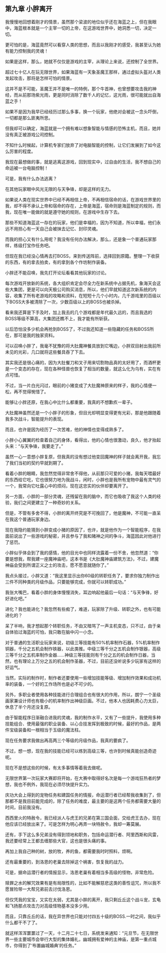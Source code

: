 ## 第九章 小胖离开

我慢慢地回想着刚才的情景，虽然那个梁波的地位似乎还在海蓝之上，但在我眼中，海蓝根本就是一个主宰一切的上帝，在这游戏世界中，她洞悉一切，决定一切。

更可怕的是，海蓝竟然可以看穿人类的思想，而且以我刚才的感受，我甚至认为她有能力控制我的灵魂！

如果是这样，那么，她就不仅仅是游戏的主宰，从理论上来说，还控制了全世界。

超过七十亿人在玩无限世界，如果海蓝有一天象圣魔王那样，通过虚拟头盔对人类发起攻击，那将是怎样可怕的情景。

这并不是不可能，圣魔王并不是唯一的特例，那个牛首神，也曾想要攻击我的神经，而从前那场紫光雨，更是同时消除了数千人的记忆，这光雨，很可能就出自海蓝之手！

如果不是因为我早已经经历过那么多事，换一个玩家，他绝对会被这一念头吓倒，一切都是那么匪夷所思。

但我却可以确定，海蓝就是一个拥有难以想象智能与情感的恐怖主机，而且，她并没有真正被游戏公司控制。

不知什么时候起，计算机专家们放弃了对电脑智能的控制，让它们发展到了如今这么厉害的程度。

我现在最想做的事，就是逃离这游戏，回到现实中，过自由的生活，我不想自己的命运被一台电脑控制！

可是，我有什么办法逃离？

在其他玩家眼中风光无限的与天争锋，却是这样的无力。

如果说人类在现实世界中已经不再相信上帝，不再相信宿命的话，在游戏世界里的我，却不得不承认上帝和宿命的存在，上帝是海蓝，宿命则是海蓝制定的规则，而我，现在唯一能做的就是遵守她的规则，在游戏中生存下去。

那些不知道海蓝这一存在的玩家，他们是幸福的，因为不知道，所以幸福，他们永远不用担心有一天自己会被抹去记忆、封印灵魂。

而我的担心又有什么用呢？我没有任何办法解决，那么，还是象一个普通玩家那样，练级打宝作任务吧。

但现在我已经没心情再去打BOSS，来到传送阵前，选择回到原籍。整理一下收获的东西，有的拿去拍卖，有的拿到各个作坊制作装备。

小胖还不能召唤，我先打开论坛看看其他玩家的讨论。

每次游戏开放新的系统，各大组织肯定会尽全力在新系统中占据先机，象海天会这些大集团，更是可以向天极公司购买消息，所以，他们早就知道这次新系统的内容，收集了所有老游戏的攻略和资料，在短短十几个小时内，几千游戏里的百级以下BOSS大多被清除了一次，少数百级以上的BOSS也被杀掉。

看来我还算是下手及时，加上我去的几个游戏都是年代最久远的，而且我选的BOSS等级不算高，大集团还瞧不上，我才能有所斩获。

以后恐怕没多少机会再抢到BOSS了，不过我还知道一些隐藏的任务和BOSS所在，那可是我的独家资料。

可以召唤小胖了，我毫不犹豫的将大肚魔神餐具放到它嘴边，小胖双目射出我前所未见的光彩，几口就将这些餐具吞了下去。

其实我还是很心痛的，因为大肚餐刀和叉子用来切割物品真的太好用了，而酒杯更是一个变态的存在，现在各种怪兽也恢复了相当的数量，就这么化为乌有，实在有点可惜。

不过，当一片白光闪过，眼前的小猪变成了大肚魔神原来的样子，我的心情便一松，再不觉得惋惜了。

能够让小胖还原，在我心中比什么都重要，我真的不想歉疚一辈子。

大肚魔神虽然还是一个小胖子的形象，但目光却明显变得更有光彩，那是他跟随着我多次战斗，智能提升的表现。

而且，也许是因为经历了一次苦难，他的神情也变得成熟多了。

小胖小心翼翼的检查着自己的身体，看得出，他的心情也很激动，良久，他才抬起头来：“与天争锋，我要走了。”

虽然一心一意想小胖复原，但我真的没有想过他变回魔神的样子就会离开我，我忘了我们当初的契约早就到期了。

看着小胖的眼睛，我忽然觉得非常舍不得他，从前那只可爱的小猪，我每天喂最好的东西给它吃，它也很努力地为我战斗，闲时，小胖也是我所有宠物中最有灵气的一个，我常向它吐露心中的烦闷，现在这忠实的伙伴却要离开了。

另一方面，小胖的一部分灵魂，还残留在我的脑中，而它也吸收了我这个人类的经验，我们之间更建立了一种奇妙的关系。

但是，不管有多舍不得，小胖的离开终究是不可挽回了，他是魔神，不可能一直呆在我这个普通玩家身边。

现在我隐约能猜到小胖变成小猪的原因了，也许，就是他作为一个智能程序，在我面前说出了一些游戏的秘密，并且参与了我和赌神之间的争斗，海蓝因此对他进行了惩罚。

小胖似乎体会到了我的感情，他的目光中也同样流露着一份不舍，他忽然道：“你要是想我，帮我建一座魔神庙吧，这本书是《大肚魔神庙建筑方法》，不过，建魔神庙会受到所谓正义之士的攻击，愿不愿意就随你了。”

我点头接过，小胖又道：“我这里显示出你60级的转职任务了，要求你独力制作出三件不同种类的月级作品，只要能够完成，你就可以转职成功。”

我张大嘴巴，看着小胖的身体慢慢消失，耳边响起他最后一句话：“与天争锋，好好进化吧。”

进化？我也能进化？我忽然有些痴了，难道，玩家除了升级、转职之外，也有可能进化的？

呆了半响，我才想起那个转职任务，不由又暗骂了一声主机变态，只不过，由于亲自体验过海蓝的可怕，我只敢在脑中闪一小念。

对于普通的生活职业玩家来说，初级三等技能有50%机率制作石器，5%机率制作铜器，千分之五机会制作铁器，以此类推。中级三等千分之五机会制作银器，高级三等千分之五机率制作金器……神级三等技能则有千分之五的机会制作日器，当然，也有理论上万分之五的机会制作圣器，不过，目前还没听说多少玩家有这样的好运气。

当然，实际的制作时，制作者还要使用一些增加技能等级、增加制作效果和成功机率的装备，一个好的工作场所也是必不可少的。

另外，多职业者使用各种技能进行合理组合也有很大的作用，所以，朗宁一个圣级画家兼设计师也有极小的机率制作出神级巨画。不过，他本人也因耗费心力太巨，休息了半个月还没复原。

由于智能程序日渐融合进我的灵魂，我的制作水平，又有了一些提升，我使用多种技能组合、使用最强的职业装备、以心合技发挥到极致的时候，最好的作品，是两件宝级装备和一根相当于玉级的魔法柱。

现在任务要求我做出再高两三个等级的月级作品，我真的要疯了。

不过，想一想，现在我的技能已经可以练到高级三等，也许到时候真能创造奇迹呢。

现在不是想这些的时候，有太多事情等着我去做呢。

无限世界第一次玩家大赛即将开始，在大赛中取得好名次是每一个游戏狂热者的梦想，我也不例外，我现在必须尽快提升实力。

庆功大会上得到的宠物任务和建国任务的情报，命运潜行者已经帮我收集到了，但那都不是我目前能完成的，除了任务的难度，最主要的是这两个任务都需要大量的时间，目前我没有。

西西里火的特赦令，我已经派人与虎王的兄弟在第三国会面，交给虎王去办，现在他应该已经放出来了。可是怎样为明心再弄一块特赦令，我却一筹莫展。

还有，手下这么多兄弟没有得到领地和职务，包括命运潜行者、阿里西斯和风雷，我还要经常上王都去缠那些大官，这也是很头痛的事。

再加上我自己种的树，放的牧，养的鱼，都需要我时时照料，烦啊。

还有最重要的，到洛恩的老巢去除掉这个祸害，恢复我的战力。

可是，据命运潜行者的情报显示，洛恩老巢有着相当多高级的怪物，非常危险。

赎罪之水的解咒效果有是有局限性的，比如不能解慈悲这类的善性诅咒，所以我不愿冒险带一大帮兄弟前去讨伐洛恩。

但仅凭我的宝宝，又实在太弱，尤其是小胖的离开，我只剩丘丘这个战斗宠，玄龟和飞扬那点攻击力对高级怪物基本没多少用。

而且，只靠丘丘的话，我在异世界也只能对付四五十级的BOSS.一时之间，我似乎什么都干不了了。

就这样浑浑噩噩过了一天，十二月二十七日，系统发来通知：“元旦节，在无限世界一些主要城市会举行大型的集体婚礼，幽城拥有爱神的主神庙，是第一重点城市，你得到了‘布置幽城婚典’的任务。”

